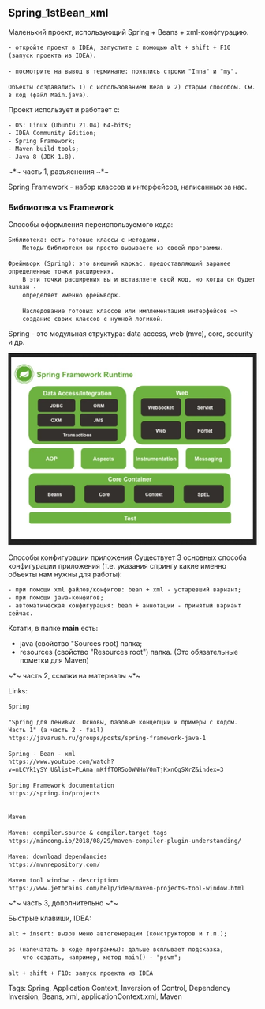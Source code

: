 ## Spring_1stBean_xml

Маленький проект, использующий Spring + Beans + xml-конфгурацию.

	- откройте проект в IDEA, запустите с помощью alt + shift + F10 (запуск проекта из IDEA).

	- посмотрите на вывод в терминале: появлись строки "Inna" и "my".
	
	Объекты создавались 1) с использованием Bean и 2) старым способом. См. в код (файл Main.java).


Проект использует и работает с:

	- OS: Linux (Ubuntu 21.04) 64-bits;
	- IDEA Community Edition;
	- Spring Framework;
	- Maven build tools;
	- Java 8 (JDK 1.8).

~*~ часть 1, разъяснения ~*~

Spring Framework - набор классов и интерфейсов, написанных за нас.

### Библиотека vs Framework
Cпособы оформления переиспользуемого кода:

	Библиотека: есть готовые классы с методами.
		Методы библиотеки вы просто вызываете из своей программы.

	Фреймворк (Spring): это внешний каркас, предоставляющий заранее определенные точки расширения.
		В эти точки расширения вы и вставляете свой код, но когда он будет вызван -
		определяет именно фреймворк.
		
		Наследование готовых классов или имплементация интерфейсов =>
		создание своих классов с нужной логикой.


Spring - это модульная структура: data access, web (mvc), core, security и др.

<html><img src = "./docs/Spring_framework_structure.png"></html>

Способы конфигурации приложения
Существует 3 основных способа конфигурации приложения (т.е. указания спрингу какие именно объекты нам нужны для работы):

    - при помощи xml файлов/конфигов: bean + xml - устаревший вариант;
    - при помощи java-конфигов;
    - автоматическая конфигурация: bean + аннотации - принятый вариант сейчас.

Кстати, в папке **main** есть:
- java (свойство "Sources root) папка;
- resources (свойство "Resources root") папка.
(Это обязательные пометки для Maven)


~*~ часть 2, ссылки на материалы ~*~

Links:

	Spring

	"Spring для ленивых. Основы, базовые концепции и примеры с кодом. Часть 1" (а часть 2 - fail)
	https://javarush.ru/groups/posts/spring-framework-java-1

	Spring - Bean - xml
	https://www.youtube.com/watch?v=nLCYk1ySY_U&list=PLAma_mKffTOR5o0WNHnY0mTjKxnCgSXrZ&index=3

	Spring Framework documentation
	https://spring.io/projects


	Maven

	Maven: compiler.source & compiler.target tags
	https://mincong.io/2018/08/29/maven-compiler-plugin-understanding/

	Maven: download dependancies
	https://mvnrepository.com/

	Maven tool window - description
	https://www.jetbrains.com/help/idea/maven-projects-tool-window.html


~*~ часть 3, дополнительно ~*~

Быстрые клавиши, IDEA:

	alt + insert: вызов меню автогенерации (конструкторов и т.п.);

	ps (напечатать в коде программы): дальше всплывает подсказка,
		что создать, например, метод main() - "psvm";

	alt + shift + F10: запуск проекта из IDEA

Tags: Spring, Application Context, Inversion of Control, Dependency Inversion, Beans, xml, applicationContext.xml, Maven
